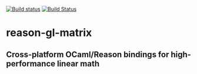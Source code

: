 [![Build status](https://ci.appveyor.com/api/projects/status/1fn8rgro0tlgiqu7/branch/master?svg=true)](https://ci.appveyor.com/project/bryphe/reason-gl-matrix/branch/master)
[![Build Status](https://travis-ci.org/bryphe/reason-gl-matrix.svg?branch=master)](https://travis-ci.org/bryphe/reason-gl-matrix)

# reason-gl-matrix
## Cross-platform OCaml/Reason bindings for high-performance linear math

